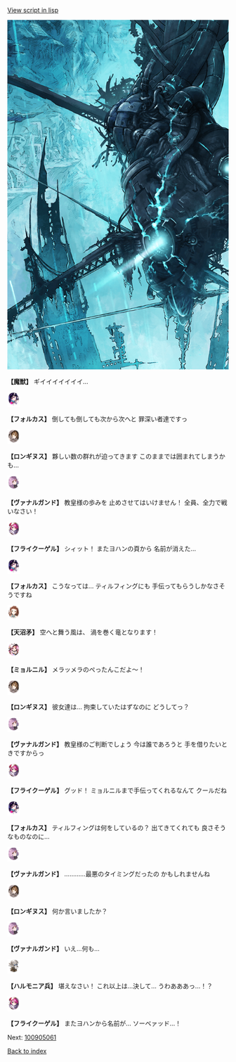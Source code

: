 [View script in lisp](../scripts/100905053.txt)

![underground_world_3.png](../images/backgrounds/underground_world_3.png)

**【魔獣】**
ギイイイイイイイ…

<img src="../images/units/3301811.png" alt="3301811.png" height="34"/>

**【フォルカス】**
倒しても倒しても次から次へと
罪深い者達ですっ

<img src="../images/units/3300111.png" alt="3300111.png" height="34"/>

**【ロンギヌス】**
夥しい数の群れが迫ってきます
このままでは囲まれてしまうかも…

<img src="../images/units/3601111.png" alt="3601111.png" height="34"/>

**【ヴァナルガンド】**
教皇様の歩みを
止めさせてはいけません！
全員、全力で戦いなさい！

<img src="../images/units/3500211.png" alt="3500211.png" height="34"/>

**【フライクーゲル】**
シィット！
またヨハンの頁から
名前が消えた…

<img src="../images/units/3301811.png" alt="3301811.png" height="34"/>

**【フォルカス】**
こうなっては…
ティルフィングにも
手伝ってもらうしかなさそうですね

<img src="../images/units/3300411.png" alt="3300411.png" height="34"/>

**【天沼矛】**
空へと舞う風は、
渦を巻く竜となります！

<img src="../images/units/3200111.png" alt="3200111.png" height="34"/>

**【ミョルニル】**
メラッメラのぺったんこだよ～！

<img src="../images/units/3300111.png" alt="3300111.png" height="34"/>

**【ロンギヌス】**
彼女達は…
拘束していたはずなのに
どうしてっ？

<img src="../images/units/3601111.png" alt="3601111.png" height="34"/>

**【ヴァナルガンド】**
教皇様のご判断でしょう
今は誰であろうと
手を借りたいときですからっ

<img src="../images/units/3500211.png" alt="3500211.png" height="34"/>

**【フライクーゲル】**
グッド！
ミョルニルまで手伝ってくれるなんて
クールだね

<img src="../images/units/3301811.png" alt="3301811.png" height="34"/>

**【フォルカス】**
ティルフィングは何をしているの？
出てきてくれても
良さそうなものなのに…

<img src="../images/units/3601111.png" alt="3601111.png" height="34"/>

**【ヴァナルガンド】**
…………最悪のタイミングだったの
かもしれませんね

<img src="../images/units/3300111.png" alt="3300111.png" height="34"/>

**【ロンギヌス】**
何か言いましたか？

<img src="../images/units/3601111.png" alt="3601111.png" height="34"/>

**【ヴァナルガンド】**
いえ…何も…

<img src="../images/units/3810001.png" alt="3810001.png" height="34"/>

**【ハルモニア兵】**
堪えなさい！
これ以上は…決して…
うわあああっ…！？

<img src="../images/units/3500211.png" alt="3500211.png" height="34"/>

**【フライクーゲル】**
またヨハンから名前が…
ソーベァッド…！

Next: [100905061](100905061.md)

[Back to index](index.md)
